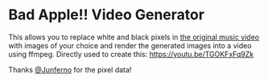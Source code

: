 # Bad Apple!! Video Generator
This allows you to replace white and black pixels in [the original music video](https://www.youtube.com/watch?v=FtutLA63Cp8) with images of your choice and render the generated images into a video using ffmpeg. Directly used to create this: https://youtu.be/TGOKFxFq9Zk

Thanks [@Junferno](https://github.com/kevinjycui/bad-apple) for the pixel data!